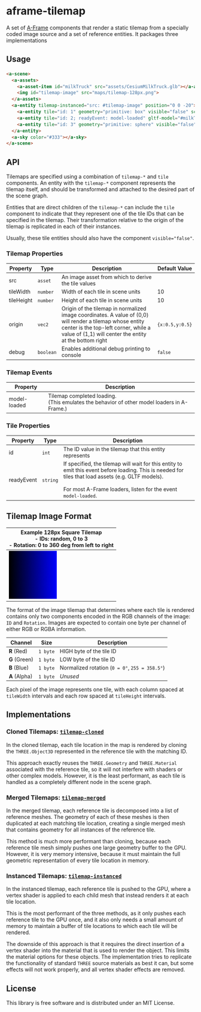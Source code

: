 # aframe-tilemap

A set of [A-Frame](https://aframe.io/) components that render a static tilemap
from a specially coded image source and a set of reference entities. It
packages three implementations

## Usage

```html
<a-scene>
  <a-assets>
    <a-asset-item id="milkTruck" src="assets/CesiumMilkTruck.glb"></a-asset-item>
    <img id="tilemap-image" src="maps/tilemap-128px.png">
  </a-assets>
  <a-entity tilemap-instanced="src: #tilemap-image" position="0 0 -20">
    <a-entity tile="id: 1" geometry="primitive: box" visible="false" scale="1 1 3"></a-entity>
    <a-entity tile="id: 2; readyEvent: model-loaded" gltf-model="#milkTruck" visible="false" scale="0.5 0.5 0.5"></a-entity>
    <a-entity tile="id: 3" geometry="primitive: sphere" visible="false"></a-entity>
  </a-entity>
  <a-sky color="#333"></a-sky>
</a-scene>
```

## API

Tilemaps are specified using a combination of `tilemap-*` and `tile` components.
An entity with the `tilemap-*` component represents the tilemap itself, and
should be transformed and attached to the desired part of the scene graph.

Entities that are direct children of the `tilemap-*` can include the `tile`
component to indicate that they represent one of the tile IDs that can be
specified in the tilemap. Their transformation relative to the origin of the
tilemap is replicated in each of their instances.

Usually, these tile entities should also have the component `visible="false"`.

### Tilemap Properties

| Property   | Type      | Description                                                                                                                                                                                                 | Default Value   |
| ---------- | --------- | ----------------------------------------------------------------------------------------------------------------------------------------------------------------------------------------------------------- | --------------- |
| src        | `asset`   | An image asset from which to derive the tile values                                                                                                                                                         |                 |
| tileWidth  | `number`  | Width of each tile in scene units                                                                                                                                                                           | 10              |
| tileHeight | `number`  | Height of each tile in scene units                                                                                                                                                                          | 10              |
| origin     | `vec2`    | Origin of the tilemap in normalized image coordinates. A value of (0,0) will render a tilemap whose entity center is the top-left corner, while a value of (1,1) will center the entity at the bottom right | `{x:0.5,y:0.5}` |
| debug      | `boolean` | Enables additional debug printing to console                                                                                                                                                                | `false`         |

### Tilemap Events

| Property     | Description                                                                                    |
| ------------ | ---------------------------------------------------------------------------------------------- |
| model-loaded | Tilemap completed loading.<br> (This emulates the behavior of other model loaders in A-Frame.) |

### Tile Properties

| Property   | Type     | Description                                                                                                                                                                                                                 |
| ---------- | -------- | --------------------------------------------------------------------------------------------------------------------------------------------------------------------------------------------------------------------------- |
| id         | `int`    | The ID value in the tilemap that this entity represents                                                                                                                                                                     |
| readyEvent | `string` | If specified, the tilemap will wait for this entity to emit this event before loading. This is needed for tiles that load assets (e.g. GLTF models).<br><br> For most A-Frame loaders, listen for the event `model-loaded`. |

## Tilemap Image Format

| Example 128px Square Tilemap <br> - IDs: random, 0 to 3 <br> - Rotation: 0 to 360 deg from left to right |
| -------------------------------------------------------------------------------------------------------- |
| ![tilemap](examples/maps/tilemap-128px.png)                                                              |

The format of the image tilemap that determines where each tile is rendered
contains only two components encoded in the RGB channels of the image:
`ID` and `Rotation`. Images are expected to contain one byte per channel of
either RGB or RGBA information.

| Channel       | Size     | Description                                    |
| ------------- | -------- | ---------------------------------------------- |
| **R** (Red)   | `1 byte` | HIGH byte of the tile ID                       |
| **G** (Green) | `1 byte` | LOW byte of the tile ID                        |
| **B** (Blue)  | `1 byte` | Normalized rotation (`0 = 0°`, `255 = 358.5°`) |
| **A** (Alpha) | `1 byte` | _Unused_                                       |

Each pixel of the image represents one tile, with each column spaced at
`tileWidth` intervals and each row spaced at `tileHeight` intervals.

## Implementations

### Cloned Tilemaps: [`tilemap-cloned`](src/tilemap-cloned.js)

In the cloned tilemap, each tile location in the map is rendered by cloning the
`THREE.Object3D` represented in the reference tile with the matching ID.

This approach exactly reuses the `THREE.Geometry` and `THREE.Material`
associated with the reference tile, so it will not interfere with shaders or
other complex models. However, it is the least performant, as each tile is
handled as a completely different node in the scene graph.

### Merged Tilemaps: [`tilemap-merged`](src/tilemap-merged.js)

In the merged tilemap, each reference tile is decomposed into a list of
reference meshes. The geometry of each of these meshes is then duplicated at
each matching tile location, creating a single merged mesh that contains
geometry for all instances of the reference tile.

This method is much more performant than cloning, because each reference tile
mesh simply pushes one large geometry buffer to the GPU. However, it is very
memory intensive, because it must maintain the full geometric representation
of every tile location in memory.

### Instanced Tilemaps: [`tilemap-instanced`](src/tilemap-instanced.js)

In the instanced tilemap, each reference tile is pushed to the GPU, where a
vertex shader is applied to each child mesh that instead renders it at each
tile location.

This is the most performant of the three methods, as it only pushes each
reference tile to the GPU once, and it also only needs a small amount of memory
to maintain a buffer of tile locations to which each tile will be rendered.

The downside of this approach is that it requires the direct insertion of a
vertex shader into the material that is used to render the object. This limits
the material options for these objects. The implementation tries to replicate
the functionality of standard `THREE` source materials as best it can, but some
effects will not work properly, and all vertex shader effects are removed.

## License

This library is free software and is distributed under an MIT License.
